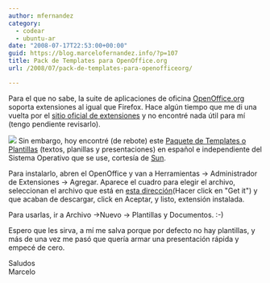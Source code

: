 ```yaml
---
author: mfernandez
category:
  - codear
  - ubuntu-ar
date: "2008-07-17T22:53:00+00:00"
guid: https://blog.marcelofernandez.info/?p=107
title: Pack de Templates para OpenOffice.org
url: /2008/07/pack-de-templates-para-openofficeorg/

---
```

Para el que no sabe, la suite de aplicaciones de oficina [OpenOffice.org](http://es.openoffice.org/) soporta extensiones al igual que Firefox. Hace algún tiempo que me di una vuelta por el [sitio oficial de extensiones](http://extensions.services.openoffice.org/) y no encontré nada útil para mí (tengo pendiente revisarlo).

[![](http://3.bp.blogspot.com/_nDZ247g0qSM/SH-f7ggfPNI/AAAAAAAABGI/0rFUsRguj4c/s400/garland_logo.png)](http://extensions.services.openoffice.org/) Sin embargo, hoy encontré (de rebote) este [Paquete de Templates o Plantillas](http://extensions.services.openoffice.org/project/SunTemplatepack_1_es) (textos, planillas y presentaciones) en español e independiente del Sistema Operativo que se use, cortesía de [Sun](http://www.sun.com/).

Para instalarlo, abren el OpenOffice y van a Herramientas -> Administrador de Extensiones -> Agregar. Aparece el cuadro para elegir el archivo, seleccionan el archivo que está en [esta dirección](http://extensions.services.openoffice.org/project/SunTemplatepack_1_es)(Hacer click en "Get it") y que acaban de descargar, click en Aceptar, y listo, extensión instalada.

Para usarlas, ir a Archivo ->Nuevo -> Plantillas y Documentos. :-)

Espero que les sirva, a mí me salva porque por defecto no hay plantillas, y más de una vez me pasó que quería armar una presentación rápida y empecé de cero.

Saludos  
Marcelo
